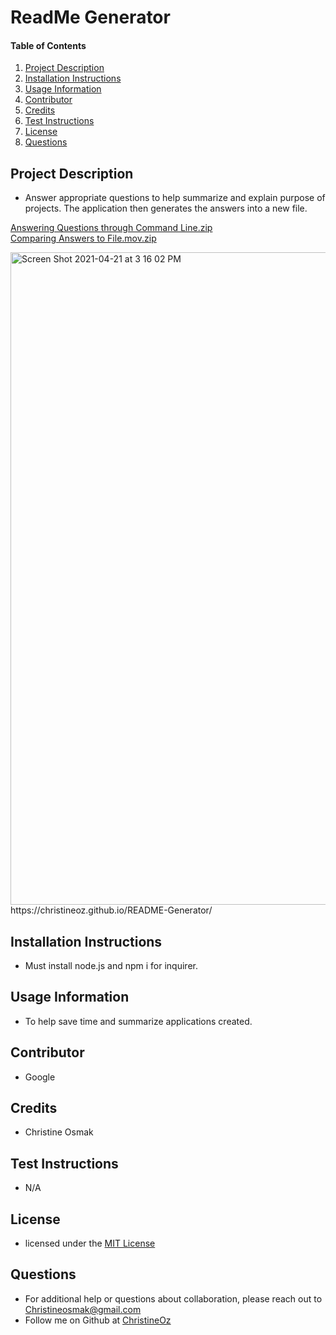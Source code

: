 # ReadMe Generator
    
#### Table of Contents
1. [Project Description](#project-description)
2. [Installation Instructions](#installation-instructions)
3. [Usage Information](#usage-information)
4. [Contributor](#contributor)
5. [Credits](#credits)
6. [Test Instructions](#test-instructions)
7. [License](#license)
8. [Questions](#questions)
## Project Description
* Answer appropriate questions to help summarize and explain purpose of projects. The application then generates the answers into a new file. 

[Answering Questions through Command Line.zip](https://github.com/ChristineOz/README-Generator/files/6353387/Answering.Questions.through.Command.Line.zip)
<br>
[Comparing Answers to File.mov.zip](https://github.com/ChristineOz/README-Generator/files/6353424/Comparing.Answers.to.File.mov.zip)


<img width="1044" alt="Screen Shot 2021-04-21 at 3 16 02 PM" src="https://user-images.githubusercontent.com/77952267/115608644-8f7bcb80-a2b4-11eb-8e75-c87edb34d7e7.png">
https://christineoz.github.io/README-Generator/

## Installation Instructions
* Must install node.js and npm i for inquirer. 
## Usage Information
* To help save time and summarize applications created. 
## Contributor 
* Google 
## Credits
* Christine Osmak
## Test Instructions
* N/A
## License
* licensed under the [MIT License](LICENSE.txt)
## Questions
* For additional help or questions about collaboration, please reach out to Christineosmak@gmail.com
* Follow me on Github at [ChristineOz](http://github.com/ChristineOz)
